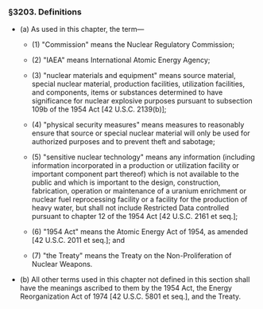 ### §3203. Definitions
* (a) As used in this chapter, the term—

  * (1) "Commission" means the Nuclear Regulatory Commission;

  * (2) "IAEA" means International Atomic Energy Agency;

  * (3) "nuclear materials and equipment" means source material, special nuclear material, production facilities, utilization facilities, and components, items or substances determined to have significance for nuclear explosive purposes pursuant to subsection 109b of the 1954 Act [42 U.S.C. 2139(b)];

  * (4) "physical security measures" means measures to reasonably ensure that source or special nuclear material will only be used for authorized purposes and to prevent theft and sabotage;

  * (5) "sensitive nuclear technology" means any information (including information incorporated in a production or utilization facility or important component part thereof) which is not available to the public and which is important to the design, construction, fabrication, operation or maintenance of a uranium enrichment or nuclear fuel reprocessing facility or a facility for the production of heavy water, but shall not include Restricted Data controlled pursuant to chapter 12 of the 1954 Act [42 U.S.C. 2161 et seq.];

  * (6) "1954 Act" means the Atomic Energy Act of 1954, as amended [42 U.S.C. 2011 et seq.]; and

  * (7) "the Treaty" means the Treaty on the Non-Proliferation of Nuclear Weapons.


* (b) All other terms used in this chapter not defined in this section shall have the meanings ascribed to them by the 1954 Act, the Energy Reorganization Act of 1974 [42 U.S.C. 5801 et seq.], and the Treaty.
